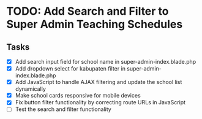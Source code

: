 # TODO: Add Search and Filter to Super Admin Teaching Schedules

## Tasks
- [x] Add search input field for school name in super-admin-index.blade.php
- [x] Add dropdown select for kabupaten filter in super-admin-index.blade.php
- [x] Add JavaScript to handle AJAX filtering and update the school list dynamically
- [x] Make school cards responsive for mobile devices
- [x] Fix button filter functionality by correcting route URLs in JavaScript
- [ ] Test the search and filter functionality

